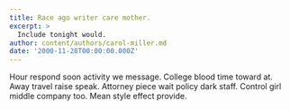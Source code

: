 ```yaml
---
title: Race ago writer care mother.
excerpt: >
  Include tonight would.
author: content/authors/carol-miller.md
date: '2000-11-28T00:00:00.000Z'
---
```

Hour respond soon activity we message. College blood time toward at. Away travel raise speak. Attorney piece wait policy dark staff. Control girl middle company too. Mean style effect provide.